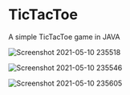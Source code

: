# TicTacToe

A simple TicTacToe game in JAVA

![Screenshot 2021-05-10 235518](https://user-images.githubusercontent.com/57444610/117710722-dee65500-b1eb-11eb-82eb-61548ee7305b.png)

![Screenshot 2021-05-10 235546](https://user-images.githubusercontent.com/57444610/117710797-f02f6180-b1eb-11eb-8949-b4ba0abf57e7.png)

![Screenshot 2021-05-10 235605](https://user-images.githubusercontent.com/57444610/117710846-ffaeaa80-b1eb-11eb-8d0c-36bd46580a3a.png)
